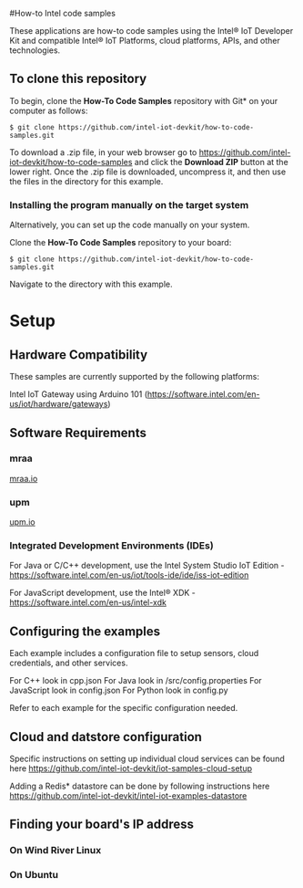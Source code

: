 #How-to Intel code samples

These applications are how-to code samples using the Intel® IoT Developer Kit and compatible Intel® IoT Platforms, cloud platforms, APIs, and other technologies. 

## To clone this repository

To begin, clone the **How-To Code Samples** repository with Git\* on your computer as follows:

    $ git clone https://github.com/intel-iot-devkit/how-to-code-samples.git

To download a .zip file, in your web browser go to <a href="https://github.com/intel-iot-devkit/how-to-code-samples">https://github.com/intel-iot-devkit/how-to-code-samples</a> and click the **Download ZIP** button at the lower right. Once the .zip file is downloaded, uncompress it, and then use the files in the directory for this example.

### Installing the program manually on the target system

Alternatively, you can set up the code manually on your system.

Clone the **How-To Code Samples** repository to your board:

    $ git clone https://github.com/intel-iot-devkit/how-to-code-samples.git

Navigate to the directory with this example.

# Setup

## Hardware Compatibility

These samples are currently supported by the following platforms:

Intel IoT Gateway using Arduino 101 (https://software.intel.com/en-us/iot/hardware/gateways) 

## Software Requirements

### mraa

[mraa.io](mraa.io)

### upm

[upm.io](upm.io)

### Integrated Development Environments (IDEs)

For Java or C/C++ development, use the Intel System Studio IoT Edition - https://software.intel.com/en-us/iot/tools-ide/ide/iss-iot-edition 

For JavaScript development, use the Intel® XDK - https://software.intel.com/en-us/intel-xdk

## Configuring the examples

Each example includes a configuration file to setup sensors, cloud credentials, and other services.

For C++ look in cpp.json
For Java look in /src/config.properties
For JavaScript look in config.json
For Python look in config.py

Refer to each example for the specific configuration needed.

## Cloud and datstore configuration

Specific instructions on setting up individual cloud services can be found here https://github.com/intel-iot-devkit/iot-samples-cloud-setup

Adding a Redis\* datastore can be done by following instructions here https://github.com/intel-iot-devkit/intel-iot-examples-datastore 

## Finding your board's IP address

### On Wind River Linux

### On Ubuntu

##

